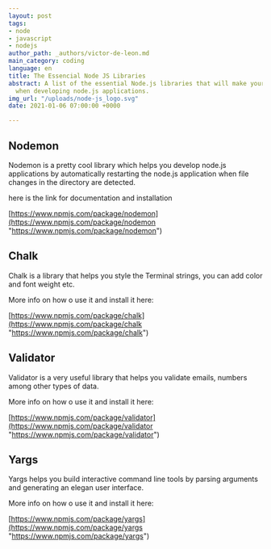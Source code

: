 ```yaml
---
layout: post
tags:
- node
- javascript
- nodejs
author_path: _authors/victor-de-leon.md
main_category: coding
language: en
title: The Essencial Node JS Libraries
abstract: A list of the essential Node.js libraries that will make your life easier
  when developing node.js applications.
img_url: "/uploads/node-js_logo.svg"
date: 2021-01-06 07:00:00 +0000

---
```

## Nodemon

Nodemon is a pretty cool library which helps you develop node.js applications by automatically restarting the node.js application when file changes in the directory are detected.

here is the link for documentation and  installation

[https://www.npmjs.com/package/nodemon](https://www.npmjs.com/package/nodemon "https://www.npmjs.com/package/nodemon")

## Chalk

Chalk is a library that helps you style the Terminal strings, you can add color and font weight etc.

More info on how o use it and install it here:

[https://www.npmjs.com/package/chalk](https://www.npmjs.com/package/chalk "https://www.npmjs.com/package/chalk")

## Validator

Validator is a very useful library that helps you validate emails, numbers among other types of data.

More info on how o use it and install it here:

[https://www.npmjs.com/package/validator](https://www.npmjs.com/package/validator "https://www.npmjs.com/package/validator")

## Yargs

Yargs helps you build interactive command line tools by parsing arguments and generating an elegan user interface.

More info on how o use it and install it here:

[https://www.npmjs.com/package/yargs](https://www.npmjs.com/package/yargs "https://www.npmjs.com/package/yargs")